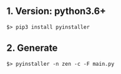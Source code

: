 ## 1. Version: python3.6+

```
$> pip3 install pyinstaller
```


## 2. Generate

```
$> pyinstaller -n zen -c -F main.py
```

